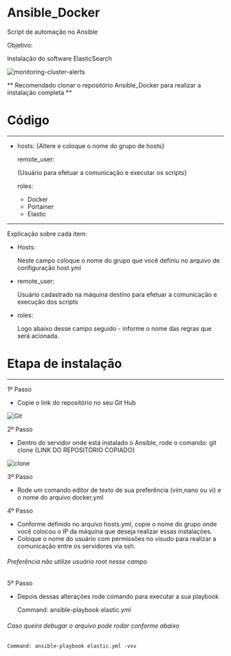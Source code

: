 # Ansible_Docker
Script de automação no Ansible

Objetivo: 

Instalação do software ElasticSearch

![monitoring-cluster-alerts](https://user-images.githubusercontent.com/90550531/135507243-84cbd343-8e05-4134-85b2-522d1cf3ab96.gif)

** Recomendado clonar o repositório Ansible_Docker para realizar a instalação completa **

# Código 
---
- hosts: 
     {Altere e coloque o nome do grupo de hosts}
		 
  remote_user: 
  
 	{Usuário para efetuar a comunicação e executar os scripts}
		
  roles:
    - Docker
    - Portainer
    - Elastic

---
Explicação sobre cada item:

- Hosts: 
	
  Neste campo coloque o nome do grupo que você definiu no arquivo de configuração host.yml
	
- remote_user: 

  Usuário cadastrado na máquina destino para efetuar a comunicação e execução dos scripts
	
- roles: 

  Logo abaixo desse campo seguido - informe o nome das regras que será acionada. 
  
# Etapa de instalação  
---  

1º Passo

- Copie o link do repositório no seu Git Hub

![Git](https://user-images.githubusercontent.com/90550531/135503920-dbb3868f-411c-41de-8a07-6ea7d65d43f4.png)

2º Passo

- Dentro do servidor onde está instalado o Ansible, rode o comando: git clone {LINK DO REPOSITÓRIO COPIADO}

![clone](https://user-images.githubusercontent.com/90550531/135504035-82c0afb7-85b5-4193-b46f-5a018becac57.png)

3º Passo

- Rode um comando editor de texto de sua preferência (vim,nano ou vi) e o nome do arquivo docker.yml

4º Passo

- Conforme definido no arquivo hosts.yml, copie o nome do grupo onde você colocou o IP da máquina que deseja realizar essas instalações.
- Coloque o nome do usuário com permissões no visudo para realizar a comunicação entre os servidores via ssh.

######  Preferência não utilize usuário root nesse campo ######

5º Passo

- Depois dessas alterações rode comando para executar a sua playbook

	 Command: ansible-playbook elastic.yml 

######  Caso queira debugar o arquivo pode rodar conforme abaixo ######	

	Command: ansible-playbook elastic.yml -vvv

